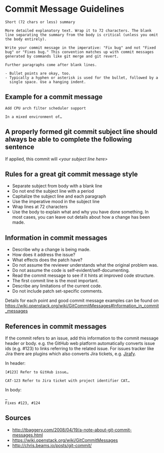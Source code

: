 # Commit Message Guidelines

```plaintext
Short (72 chars or less) summary

More detailed explanatory text. Wrap it to 72 characters. The blank
line separating the summary from the body is critical (unless you omit
the body entirely).

Write your commit message in the imperative: "Fix bug" and not "Fixed
bug" or "Fixes bug." This convention matches up with commit messages
generated by commands like git merge and git revert.

Further paragraphs come after blank lines.

- Bullet points are okay, too.
- Typically a hyphen or asterisk is used for the bullet, followed by a
  single space. Use a hanging indent.
```

## Example for a commit message

```plaintext
Add CPU arch filter scheduler support

In a mixed environment of…
```

## A properly formed git commit subject line should always be able to complete the following sentence

If applied, this commit will *\<your subject line here\>*

## Rules for a great git commit message style

* Separate subject from body with a blank line
* Do not end the subject line with a period
* Capitalize the subject line and each paragraph
* Use the imperative mood in the subject line
* Wrap lines at 72 characters
* Use the body to explain what and why you have done something. In most cases, you can leave out details about how a change has been made.

## Information in commit messages

* Describe why a change is being made.
* How does it address the issue?
* What effects does the patch have?
* Do not assume the reviewer understands what the original problem was.
* Do not assume the code is self-evident/self-documenting.
* Read the commit message to see if it hints at improved code structure.
* The first commit line is the most important.
* Describe any limitations of the current code.
* Do not include patch set-specific comments.

Details for each point and good commit message examples can be found on <https://wiki.openstack.org/wiki/GitCommitMessages#Information_in_commit_messages>

## References in commit messages

If the commit refers to an issue, add this information to the commit message header or body. e.g. the GitHub web platform automatically converts issue ids (e.g. #123) to links referring to the related issue. For issues tracker like Jira there are plugins which also converts Jira tickets, e.g. [Jirafy](https://chrome.google.com/webstore/detail/jirafy/npldkpkhkmpnfhpmeoahhakbgcldplbj).

In header:

```plaintext
[#123] Refer to GitHub issue…
```

```plaintext
CAT-123 Refer to Jira ticket with project identifier CAT…
```

In body:

```plaintext
…
Fixes #123, #124
```

## Sources

* <http://tbaggery.com/2008/04/19/a-note-about-git-commit-messages.html>
* <https://wiki.openstack.org/wiki/GitCommitMessages>
* <http://chris.beams.io/posts/git-commit/>

